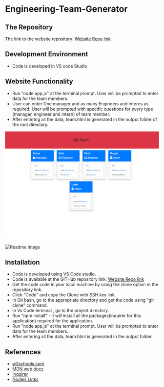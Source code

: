 # Engineering-Team-Generator

## The Repository

The link to the website repository: [Website Repo link](https://github.com/NavdeepDP/Engineering-Team-Generator)


## Development Environment
- Code is developed in VS code Studio

## Website Functionality

- Run "node app.js" at the terminal prompt. User will be prompted to enter data for the team members.
- User can enter One manager and as many Engineers and Interns as required. User will be prompted with specific questions for every type (manager, engineer and intern)
  of team member.
- After entering all the data, team.html is generated in the output folder of the root directory.

![Readme Image](./assets/team1.png)


![Readme Image](./assets/team-generator.gif)


## Installation

- Code is developed using VS Code studio.
- Code is available at the GITHub repository link: [Website Repo link](https://github.com/NavdeepDP/Engineering-Team-Generator)
- Get the code code in your local machine by using the clone option in the repository link.
- Click "Code" and copy the Clone with SSH key link.
- In Git bash, go to the appropriate directory and get the code using "git clone" command.
- In Vs Code terminal , go to the project directory.
- Run "npm install" - it will install all the packages(inquirer for this application) required for the application.  
- Run "node app.js" at the terminal prompt. User will be prompted to enter data for the team members.
- After entering all the data, team.html is generated in the output folder.


## References

- [w3schools.com](https://www.w3schools.com/)
- [MDN web docs](https://developer.mozilla.org/en-US/docs/Web/JavaScript)
- [Inquirer](https://www.npmjs.com/package/inquirer#methods)
- [Nodejs Links](https://nodejs.org/dist/latest-v12.x/docs/api/index.html)